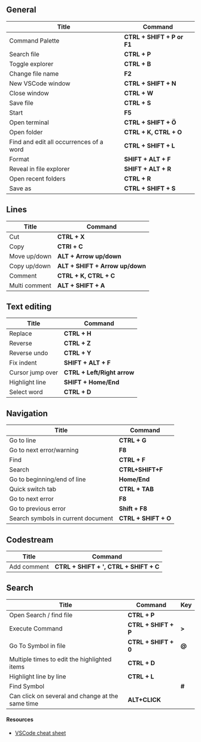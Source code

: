 ## General
| Title                                   | Command                    |
| --------------------------------------- | -------------------------- |
| Command Palette                         | **CTRL + SHIFT + P or F1** |
| Search file                             | **CTRL + P**               |
| Toggle explorer                         | **CTRL + B**               |
| Change file name                        | **F2**                     |
| New VSCode window                       | **CTRL + SHIFT + N**       |
| Close window                            | **CTRL + W**               |
| Save file                               | **CTRL + S**               |
| Start                                   | **F5**                     |
| Open terminal                           | **CTRL + SHIFT + Ö**       |
| Open folder                             | **CTRL + K, CTRL + O**     |
| Find and edit all occurrences of a word | **CTRL + SHIFT + L**       |
| Format                                  | **SHIFT + ALT + F**        |
| Reveal in file explorer                 | **SHIFT + ALT + R**        |
| Open recent folders                     | **CTRL + R**               |
| Save as                                 | **CTRL + SHIFT + S**       |

##  Lines 
| Title         | Command                         |
| ------------- | ------------------------------- |
| Cut           | **CTRL + X**                    |
| Copy          | **CTRl + C**                    |
| Move up/down  | **ALT + Arrow up/down**         |
| Copy up/down  | **ALT + SHIFT + Arrow up/down** |
| Comment       | **CTRL + K, CTRL + C**          |
| Multi comment | **ALT + SHIFT + A**             |

##  Text editing
| Title            | Command                     |
| ---------------- | --------------------------- |
| Replace          | **CTRL + H**                |
| Reverse          | **CTRL + Z**                |
| Reverse undo     | **CTRL + Y**                |
| Fix indent       | **SHIFT + ALT + F**         |
| Cursor jump over | **CTRL + Left/Right arrow** |
| Highlight line   | **SHIFT + Home/End**        |
| Select word      | **CTRL + D**                |

## Navigation
 | Title                              | Command              |
 | ---------------------------------- | -------------------- |
 | Go to line                         | **CTRL + G**         |
 | Go to next error/warning           | **F8**               |
 | Find                               | **CTRL + F**         |
 | Search                             | **CTRL+SHIFT+F**     |
 | Go to beginning/end of line        | **Home/End**         |
 | Quick switch tab                   | **CTRL + TAB**       |
 | Go to next error                   | **F8**               |
 | Go to previous error               | **Shift + F8**       |
 | Search symbols in current document | **CTRL + SHIFT + O** |

 ## Codestream
 | Title       | Command                                |
 | ----------- | -------------------------------------- |
 | Add comment | **CTRL + SHIFT + ', CTRL + SHIFT + C** |

 ## Search
 | Title                                            | Command              | Key   |
 | ------------------------------------------------ | -------------------- | ----- |
 | Open Search  / find file                         | **CTRL + P**         |       |
 | Execute Command                                  | **CTRL + SHIFT + P** | **>** |
 | Go To Symbol in file                             | **CTRL + SHIFT + 0** | **@** |
 | Multiple times to edit the highlighted items     | **CTRL + D**         |
 | Highlight line by line                           | **CTRL + L**         |
 | Find Symbol                                      |                      | **#** |
 | Can click on several and change at the same time | **ALT+CLICK**        |
 


#### Resources
- [VSCode cheat sheet](https://code.visualstudio.com/shortcuts/keyboard-shortcuts-windows.pdf)



